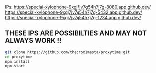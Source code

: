 IPs:
https://special-xylophone-9xgj7jv7g54h7j7g-8080.app.github.dev/
https://special-xylophone-9xgj7jv7g54h7j7g-5432.app.github.dev/
https://special-xylophone-9xgj7jv7g54h7j7g-1234.app.github.dev/

## THESE IPS ARE POSSIBILTIES AND MAY NOT ALWAYS WORK !!

```bash
git clone https://github.com/theprox1masta/proxytime.git
cd proxytime
npm install
npm start
```
